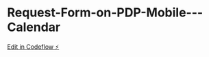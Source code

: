 # Request-Form-on-PDP-Mobile---Calendar

[Edit in Codeflow ⚡️](https://stackblitz.com/~/github.com/ErlanShen/Request-Form-on-PDP-Mobile---Calendar)